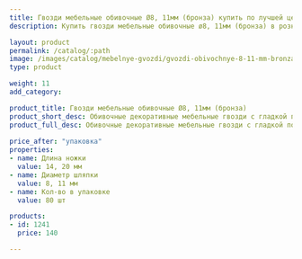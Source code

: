 ```yaml
---
title: Гвозди мебельные обивочные Ø8, 11мм (бронза) купить по лучшей цене с доставкой - Поролоныч
description: Купить гвозди мебельные обивочные ø8, 11мм (бронза) в розницу с доставкой по Москве в интернет-магазине Поролоныча.

layout: product
permalink: /catalog/:path
image: /images/catalog/mebelnye-gvozdi/gvozdi-obivochnye-8-11-mm-bronza-01_1600w.jpg
type: product

weight: 11
add_category: 

product_title: Гвозди мебельные обивочные Ø8, 11мм (бронза)
product_short_desc: Обивочные декоративные мебельные гвозди с гладкой поверхностью. Цвет - бронза.
product_full_desc: Обивочные декоративные мебельные гвозди с гладкой поверхностью. Цвет - бронза.
        
price_after: "упаковка"
properties:
- name: Длина ножки
  value: 14, 20 мм
- name: Диаметр шляпки
  value: 8, 11 мм
- name: Кол-во в упаковке
  value: 80 шт

products:
- id: 1241
  price: 140

---
```

